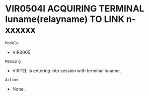 # VIR0504I ACQUIRING TERMINAL luname(relayname) TO LINK n-xxxxxx

`Module`
- VIR0005

`Meaning`
- VIRTEL is entering into session with terminal luname.

`Action`
- None.
